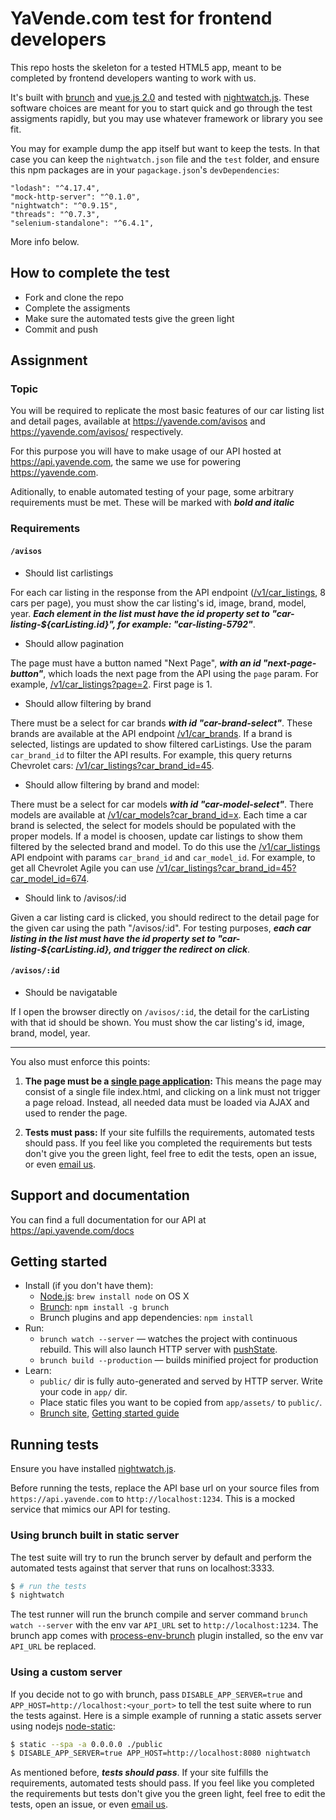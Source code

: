# YaVende.com test for frontend developers

This repo hosts the skeleton for a tested HTML5 app, meant to be completed by frontend developers wanting to work with us.

It's built with [brunch][1] and [vue.js 2.0][2] and tested with [nightwatch.js][3].
These software choices are meant for you to start quick and go through the test assigments rapidly, but you may use whatever framework or library you see fit.

You may for example dump the app itself but want to keep the tests.
In that case you can keep the `nightwatch.json` file and the `test` folder,
and ensure this npm packages are in your `pagackage.json`'s `devDependencies`:

    "lodash": "^4.17.4",
    "mock-http-server": "^0.1.0",
    "nightwatch": "^0.9.15",
    "threads": "^0.7.3",
    "selenium-standalone": "^6.4.1",

More info below.

## How to complete the test
- Fork and clone the repo
- Complete the assigments
- Make sure the automated tests give the green light
- Commit and push

## Assignment

### Topic

You will be required to replicate the most basic features of our car listing list and detail pages,
available at https://yavende.com/avisos and https://yavende.com/avisos/<carListingId> respectively.

For this purpose you will have to make usage of our API hosted at https://api.yavende.com, the same we use for powering https://yavende.com.

Aditionally, to enable automated testing of your page, some arbitrary requirements must be met.
These will be marked with __*bold and italic*__

### Requirements

#### `/avisos`

- Should list carlistings

For each car listing in the response from the API endpoint ([/v1/car_listings][104], 8 cars per page),
you must show the car listing's id, image, brand, model, year.
*__Each element in the list must have the id property set to "car-listing-${carListing.id}", for example: "car-listing-5792"__*.

- Should allow pagination

The page must have a button named "Next Page", *__with an id "next-page-button"__*,
which loads the next page from the API using the `page` param. For example, [/v1/car_listings?page=2][105]. First page is 1.

- Should allow filtering by brand

There must be a select for car brands *__with id "car-brand-select"__*.
These brands are available at the API endpoint [/v1/car_brands][106].
If a brand is selected, listings are updated to show filtered carListings.
Use the param `car_brand_id` to filter the API results.
For example, this query returns Chevrolet cars: [/v1/car_listings?car_brand_id=45][107].

- Should allow filtering by brand and model:

There must be a select for car models *__with id "car-model-select"__*.
There models are available at [/v1/car_models?car_brand_id=x][108].
Each time a car brand is selected, the select for models should be populated with the proper models.
If a model is choosen, update car listings to show them filtered by the selected brand and model.
To do this use the [/v1/car_listings][104] API endpoint with params `car_brand_id` and `car_model_id`.
For example, to get all Chevrolet Agile you can use [/v1/car_listings?car_brand_id=45?car_model_id=674][110].

- Should link to /avisos/:id

Given a car listing card is clicked, you should redirect to the detail page for the given car using the path "/avisos/:id".
For testing purposes, *__each car listing in the list must have the id property set to "car-listing-${carListing.id}, and trigger the redirect on click__*.

#### `/avisos/:id`

- Should be navigatable

If I open the browser directly on `/avisos/:id`, the detail for the carListing with that id should be shown.
You must show the car listing's id, image, brand, model, year.

---

You also must enforce this points:

  1. **The page must be a [single page application][109]:**
    This means the page may consist of a single file index.html,
    and clicking on a link must not trigger a page reload.
    Instead, all needed data must be loaded via AJAX and used to render the page.

  2. **Tests must pass:**
    If your site fulfills the requirements, automated tests should pass.
    If you feel like you completed the requirements but tests don't give you the green light,
    feel free to edit the tests, open an issue, or even [email us](mailto:nicolas@yavende.com).

## Support and documentation

You can find a full documentation for our API at https://api.yavende.com/docs

## Getting started
* Install (if you don't have them):
    * [Node.js](http://nodejs.org): `brew install node` on OS X
    * [Brunch](http://brunch.io): `npm install -g brunch`
    * Brunch plugins and app dependencies: `npm install`
* Run:
    * `brunch watch --server` — watches the project with continuous rebuild. This will also launch HTTP server with [pushState](https://developer.mozilla.org/en-US/docs/Web/Guide/API/DOM/Manipulating_the_browser_history).
    * `brunch build --production` — builds minified project for production
* Learn:
    * `public/` dir is fully auto-generated and served by HTTP server.  Write your code in `app/` dir.
    * Place static files you want to be copied from `app/assets/` to `public/`.
    * [Brunch site](http://brunch.io), [Getting started guide](https://github.com/brunch/brunch-guide#readme)

## Running tests
Ensure you have installed [nightwatch.js][3].

Before running the tests, replace the API base url on your source files from `https://api.yavende.com` to `http://localhost:1234`.
This is a mocked service that mimics our API for testing.

### Using brunch built in static server
The test suite will try to run the brunch server by default and perform the automated tests against that server that runs on localhost:3333.

~~~bash
$ # run the tests
$ nightwatch
~~~

The test runner will run the brunch compile and server command `brunch watch --server` with the env var `API_URL` set to `http://localhost:1234`.
The brunch app comes with [process-env-brunch](https://github.com/mikeedwards/process-env-brunch) plugin installed, so the env var `API_URL` be replaced.

### Using a custom server
If you decide not to go with brunch, pass `DISABLE_APP_SERVER=true` and `APP_HOST=http://localhost:<your_port>` to tell the test suite where to run the tests against.
Here is a simple example of running a static assets server using nodejs [node-static][6]:

~~~bash
$ static --spa -a 0.0.0.0 ./public
$ DISABLE_APP_SERVER=true APP_HOST=http://localhost:8080 nightwatch
~~~

As mentioned before, *__tests should pass__*.
If your site fulfills the requirements, automated tests should pass.
If you feel like you completed the requirements but tests don't give you the green light,
feel free to edit the tests, open an issue, or even [email us](mailto:nicolas@yavende.com).

[1]: https://brunch.io
[2]: https://vuejs.org
[3]: http://nightwatchjs.org
[4]: https://github.com/mikeedwards/process-env-brunch
[5]: https://stackoverflow.com/questions/14155596/how-to-substitute-shell-variables-in-complex-text-files/21265156#21265156
[6]: https://github.com/cloudhead/node-static

[104]: https://api.yavende.com/v1/car_listings
[105]: https://api.yavende.com/v1/car_listings?page=2
[106]: https://api.yavende.com/v1/car_brands
[107]: https://api.yavende.com/v1/car_listings?car_brand_id=45
[108]: https://api.yavende.com/v1/car_models?car_brand=45
[109]: https://en.wikipedia.org/wiki/Single-page_application
[110]: https://api.yavende.com/v1/car_listings?car_brand_id=45?car_model_id=674
